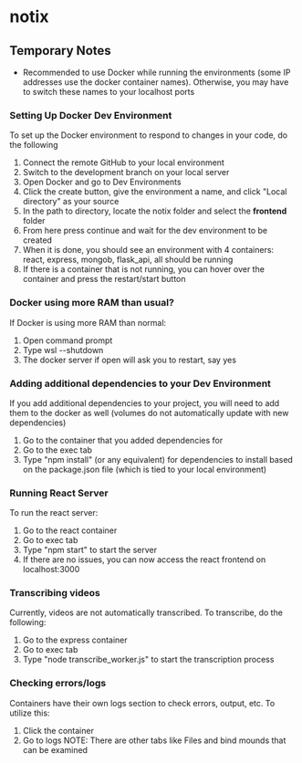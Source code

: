 # notix
## Temporary Notes
- Recommended to use Docker while running the environments (some IP addresses use the docker container names). Otherwise, you may have to switch these names to your localhost ports
### Setting Up Docker Dev Environment
To set up the Docker environment to respond to changes in your code, do the following
1. Connect the remote GitHub to your local environment
2. Switch to the development branch on your local server
3. Open Docker and go to Dev Environments
4. Click the create button, give the environment a name, and click "Local directory" as your source
5. In the path to directory, locate the notix folder and select the **frontend** folder
6. From here press continue and wait for the dev environment to be created
7. When it is done, you should see an environment with 4 containers: react, express, mongob, flask_api, all should be running
8. If there is a container that is not running, you can hover over the container and press the restart/start button
### Docker using more RAM than usual?
If Docker is using more RAM than normal:
1. Open command prompt
2. Type wsl --shutdown
3. The docker server if open will ask you to restart, say yes
### Adding additional dependencies to your Dev Environment
If you add additional dependencies to your project, you will need to add them to the docker as well (volumes do not automatically update with new dependencies)
1. Go to the container that you added dependencies for
2. Go to the exec tab
3. Type "npm install" (or any equivalent) for dependencies to install based on the package.json file (which is tied to your local environment)
### Running React Server
To run the react server:
1. Go to the react container
2. Go to exec tab
3. Type "npm start" to start the server
4. If there are no issues, you can now access the react frontend on localhost:3000
### Transcribing videos
Currently, videos are not automatically transcribed. To transcribe, do the following:
1. Go to the express container
2. Go to exec tab
3. Type "node transcribe_worker.js" to start the transcription process
### Checking errors/logs
Containers have their own logs section to check errors, output, etc. To utilize this:
1. Click the container
2. Go to logs
NOTE: There are other tabs like Files and bind mounds that can be examined
